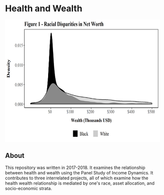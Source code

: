 Health and Wealth
=====
<p align="center">
  <img src="./Images/Figure.png" height="400">
</p>

About
-----
This repository was written in 2017-2018. It examines the relationship between health and wealth using the Panel Study of Income Dynamics. It contributes to three interrelated projects, all of which examine how the health wealth relationship is mediated by one's race, asset allocation, and socio-economic strata.